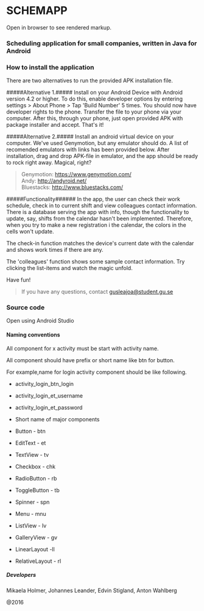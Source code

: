 # SCHEMAPP #

Open in browser to see rendered markup.

### Scheduling application for small companies, written in Java for Android ###

### How to install the application ###

There are two alternatives to run the provided APK installation file.

#####Alternative 1.#####
Install on your Android Device with Android version 4.2 or higher. 
To do this, enable developer options by entering settings > About Phone > Tap 'Build Number' 5 times. You should now have developer rights to the phone. Transfer the file to your phone via your computer. 
After this, through your phone, just open provided APK with package installer and accept. That's it!

#####Alternative 2.#####
Install an android virtual device on your computer. We've used Genymotion, but any emulator should do. 
A list of recomended emulators with links has been provided below. After installation, drag and drop APK-file in emulator, and the app should be ready to rock right away. Magical, right?

>Genymotion: https://www.genymotion.com/      
>Andy:	     http://andyroid.net/     
>Bluestacks: http://www.bluestacks.com/      

#####Functionality######
In the app, the user can check their work schedule, check in to current shift and view colleagues contact information.
There is a database serving the app with info, though the functionality to update, 
say, shifts from the calendar hasn't been implemented. Therefore, when you try to make a new registration i the calendar, 
the colors in the cells won't update.

The check-in function matches the device's current date with the calendar and shows work times if there are any.

The 'colleagues' function shows some sample contact information. Try clicking the list-items and watch the magic unfold.

Have fun! 

>If you have any questions, contact gusleajoa@student.gu.se

### Source code ### 

Open using Android Studio

#### Naming conventions ####
All component for x activity must be start with activity name.

All component should have prefix or short name like btn for button.

For example,name for login activity component should be like following.

* activity_login_btn_login
* activity_login_et_username
* activity_login_et_password
* Short name of major components

* Button - btn
* EditText - et
* TextView - tv
* Checkbox - chk
* RadioButton - rb
* ToggleButton - tb
* Spinner - spn
* Menu - mnu
* ListView - lv
* GalleryView - gv
* LinearLayout -ll
* RelativeLayout - rl

##### Developers #####

Mikaela Holmer,
Johannes Leander, 
Edvin Stigland, 
Anton Wahlberg

@2016
